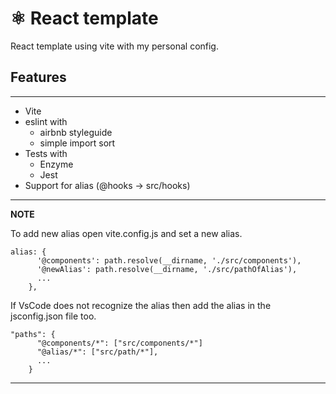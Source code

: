 # ⚛ React template

React template using vite with my personal config.


## Features

---

- Vite
- eslint with
  - airbnb styleguide
  - simple import sort
- Tests with
  - Enzyme
  - Jest
- Support for alias (@hooks -> src/hooks)

---
**NOTE**

To add new alias open vite.config.js and set a new alias.
```
alias: {
      '@components': path.resolve(__dirname, './src/components'),
      '@newAlias': path.resolve(__dirname, './src/pathOfAlias'),
      ...
    },
```

If VsCode does not recognize the alias then add the alias in the jsconfig.json file too.
```
"paths": {
      "@components/*": ["src/components/*"]
      "@alias/*": ["src/path/*"],
      ...
    }
```


---
